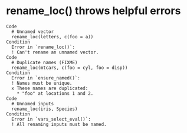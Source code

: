# rename_loc() throws helpful errors

    Code
      # Unnamed vector
      rename_loc(letters, c(foo = a))
    Condition
      Error in `rename_loc()`:
      ! Can't rename an unnamed vector.
    Code
      # Duplicate names (FIXME)
      rename_loc(mtcars, c(foo = cyl, foo = disp))
    Condition
      Error in `ensure_named()`:
      ! Names must be unique.
      x These names are duplicated:
        * "foo" at locations 1 and 2.
    Code
      # Unnamed inputs
      rename_loc(iris, Species)
    Condition
      Error in `vars_select_eval()`:
      ! All renaming inputs must be named.


